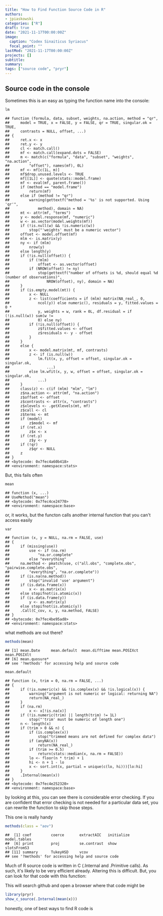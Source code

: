 ```yaml
---
title: "How to Find Function Source Code in R"
authors:
- jpiaskowski
categories: ["R"]
draft: true
date: "2021-11-17T00:00:00Z"
image:
  caption: "Codex Sinaiticus Syriacus"
  focal_point: ""
lastMod: "2021-11-17T00:00:00Z"
projects: []
subtitle: 
summary: 
tags: ["source code", "pryr"]
---
```





## Source code in the console

Sometimes this is an easy as typing the function name into the console:


```r
lm
```

```
## function (formula, data, subset, weights, na.action, method = "qr", 
##     model = TRUE, x = FALSE, y = FALSE, qr = TRUE, singular.ok = TRUE, 
##     contrasts = NULL, offset, ...) 
## {
##     ret.x <- x
##     ret.y <- y
##     cl <- match.call()
##     mf <- match.call(expand.dots = FALSE)
##     m <- match(c("formula", "data", "subset", "weights", "na.action", 
##         "offset"), names(mf), 0L)
##     mf <- mf[c(1L, m)]
##     mf$drop.unused.levels <- TRUE
##     mf[[1L]] <- quote(stats::model.frame)
##     mf <- eval(mf, parent.frame())
##     if (method == "model.frame") 
##         return(mf)
##     else if (method != "qr") 
##         warning(gettextf("method = '%s' is not supported. Using 'qr'", 
##             method), domain = NA)
##     mt <- attr(mf, "terms")
##     y <- model.response(mf, "numeric")
##     w <- as.vector(model.weights(mf))
##     if (!is.null(w) && !is.numeric(w)) 
##         stop("'weights' must be a numeric vector")
##     offset <- model.offset(mf)
##     mlm <- is.matrix(y)
##     ny <- if (mlm) 
##         nrow(y)
##     else length(y)
##     if (!is.null(offset)) {
##         if (!mlm) 
##             offset <- as.vector(offset)
##         if (NROW(offset) != ny) 
##             stop(gettextf("number of offsets is %d, should equal %d (number of observations)", 
##                 NROW(offset), ny), domain = NA)
##     }
##     if (is.empty.model(mt)) {
##         x <- NULL
##         z <- list(coefficients = if (mlm) matrix(NA_real_, 0, 
##             ncol(y)) else numeric(), residuals = y, fitted.values = 0 * 
##             y, weights = w, rank = 0L, df.residual = if (!is.null(w)) sum(w != 
##             0) else ny)
##         if (!is.null(offset)) {
##             z$fitted.values <- offset
##             z$residuals <- y - offset
##         }
##     }
##     else {
##         x <- model.matrix(mt, mf, contrasts)
##         z <- if (is.null(w)) 
##             lm.fit(x, y, offset = offset, singular.ok = singular.ok, 
##                 ...)
##         else lm.wfit(x, y, w, offset = offset, singular.ok = singular.ok, 
##             ...)
##     }
##     class(z) <- c(if (mlm) "mlm", "lm")
##     z$na.action <- attr(mf, "na.action")
##     z$offset <- offset
##     z$contrasts <- attr(x, "contrasts")
##     z$xlevels <- .getXlevels(mt, mf)
##     z$call <- cl
##     z$terms <- mt
##     if (model) 
##         z$model <- mf
##     if (ret.x) 
##         z$x <- x
##     if (ret.y) 
##         z$y <- y
##     if (!qr) 
##         z$qr <- NULL
##     z
## }
## <bytecode: 0x7fec4a60b418>
## <environment: namespace:stats>
```

But, this fails often


```r
mean
```

```
## function (x, ...) 
## UseMethod("mean")
## <bytecode: 0x7fec4ce24770>
## <environment: namespace:base>
```

or, it works, but the functon calls another internal function that you can't access easily


```r
var
```

```
## function (x, y = NULL, na.rm = FALSE, use) 
## {
##     if (missing(use)) 
##         use <- if (na.rm) 
##             "na.or.complete"
##         else "everything"
##     na.method <- pmatch(use, c("all.obs", "complete.obs", "pairwise.complete.obs", 
##         "everything", "na.or.complete"))
##     if (is.na(na.method)) 
##         stop("invalid 'use' argument")
##     if (is.data.frame(x)) 
##         x <- as.matrix(x)
##     else stopifnot(is.atomic(x))
##     if (is.data.frame(y)) 
##         y <- as.matrix(y)
##     else stopifnot(is.atomic(y))
##     .Call(C_cov, x, y, na.method, FALSE)
## }
## <bytecode: 0x7fec4be95ad8>
## <environment: namespace:stats>
```



what methods are out there?

```r
methods(mean)
```

```
## [1] mean.Date     mean.default  mean.difftime mean.POSIXct  mean.POSIXlt 
## [6] mean.quosure*
## see '?methods' for accessing help and source code
```


```r
mean.default
```

```
## function (x, trim = 0, na.rm = FALSE, ...) 
## {
##     if (!is.numeric(x) && !is.complex(x) && !is.logical(x)) {
##         warning("argument is not numeric or logical: returning NA")
##         return(NA_real_)
##     }
##     if (na.rm) 
##         x <- x[!is.na(x)]
##     if (!is.numeric(trim) || length(trim) != 1L) 
##         stop("'trim' must be numeric of length one")
##     n <- length(x)
##     if (trim > 0 && n) {
##         if (is.complex(x)) 
##             stop("trimmed means are not defined for complex data")
##         if (anyNA(x)) 
##             return(NA_real_)
##         if (trim >= 0.5) 
##             return(stats::median(x, na.rm = FALSE))
##         lo <- floor(n * trim) + 1
##         hi <- n + 1 - lo
##         x <- sort.int(x, partial = unique(c(lo, hi)))[lo:hi]
##     }
##     .Internal(mean(x))
## }
## <bytecode: 0x7fec4e252320>
## <environment: namespace:base>
```
by looking at this, you can see there is considerable error checking. If you are confident that error checking is not needed for a particular data set, you can rewrite the function to skip those steps. 

This one is really handy

```r
methods(class = "aov")
```

```
##  [1] coef         coerce       extractAIC   initialize   model.tables
##  [6] print        proj         se.contrast  show         slotsFromS3 
## [11] summary      TukeyHSD     vcov        
## see '?methods' for accessing help and source code
```

Much of R source code is written in C (.Internal and .Primitive calls). As such, it's likely to be very efficient already. Altering this is difficult. But, you can  look for that code with this function:

This will search github and open a browser where that code might be

```r
library(pryr)
show_c_source(.Internal(mean(x)))
```

honestly, one of best ways to find R code is 






